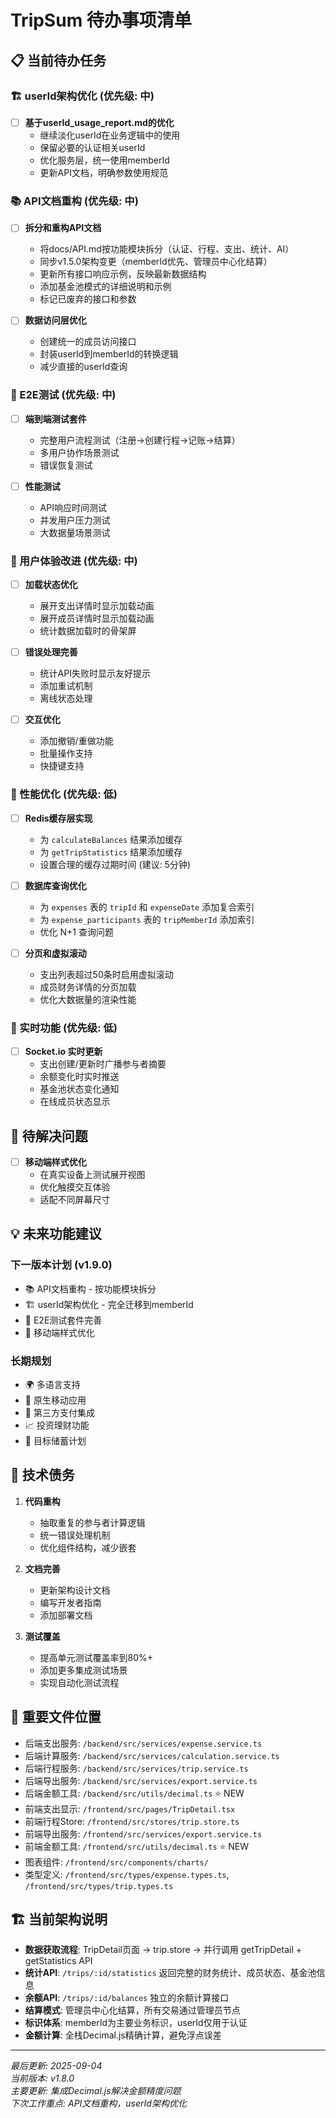 # TripSum 待办事项清单

## 📋 当前待办任务

### 🏗️ userId架构优化 (优先级: 中)
- [ ] **基于userId_usage_report.md的优化**
  - 继续淡化userId在业务逻辑中的使用
  - 保留必要的认证相关userId
  - 优化服务层，统一使用memberId
  - 更新API文档，明确参数使用规范

### 📚 API文档重构 (优先级: 中)
- [ ] **拆分和重构API文档**
  - 将docs/API.md按功能模块拆分（认证、行程、支出、统计、AI）
  - 同步v1.5.0架构变更（memberId优先、管理员中心化结算）
  - 更新所有接口响应示例，反映最新数据结构
  - 添加基金池模式的详细说明和示例
  - 标记已废弃的接口和参数
  
- [ ] **数据访问层优化**
  - 创建统一的成员访问接口
  - 封装userId到memberId的转换逻辑
  - 减少直接的userId查询

### 🧪 E2E测试 (优先级: 中)
- [ ] **端到端测试套件**
  - 完整用户流程测试（注册→创建行程→记账→结算）
  - 多用户协作场景测试
  - 错误恢复测试
  
- [ ] **性能测试**
  - API响应时间测试
  - 并发用户压力测试
  - 大数据量场景测试

### 🎨 用户体验改进 (优先级: 中)
- [ ] **加载状态优化**
  - 展开支出详情时显示加载动画
  - 展开成员详情时显示加载动画
  - 统计数据加载时的骨架屏
  
- [ ] **错误处理完善**
  - 统计API失败时显示友好提示
  - 添加重试机制
  - 离线状态处理
  
- [ ] **交互优化**
  - 添加撤销/重做功能
  - 批量操作支持
  - 快捷键支持

### 🚀 性能优化 (优先级: 低)
- [ ] **Redis缓存层实现**
  - 为 `calculateBalances` 结果添加缓存
  - 为 `getTripStatistics` 结果添加缓存
  - 设置合理的缓存过期时间 (建议: 5分钟)
  
- [ ] **数据库查询优化**
  - 为 `expenses` 表的 `tripId` 和 `expenseDate` 添加复合索引
  - 为 `expense_participants` 表的 `tripMemberId` 添加索引
  - 优化 N+1 查询问题
  
- [ ] **分页和虚拟滚动**
  - 支出列表超过50条时启用虚拟滚动
  - 成员财务详情的分页加载
  - 优化大数据量的渲染性能

### 🔄 实时功能 (优先级: 低)
- [ ] **Socket.io 实时更新**
  - 支出创建/更新时广播参与者摘要
  - 余额变化时实时推送
  - 基金池状态变化通知
  - 在线成员状态显示

## 🐛 待解决问题
  
- [ ] **移动端样式优化**
  - 在真实设备上测试展开视图
  - 优化触摸交互体验
  - 适配不同屏幕尺寸

## 💡 未来功能建议

### 下一版本计划 (v1.9.0)  
- 📚 API文档重构 - 按功能模块拆分
- 🏗️ userId架构优化 - 完全迁移到memberId
- 🧪 E2E测试套件完善
- 📱 移动端样式优化

### 长期规划
- 🌍 多语言支持
- 📱 原生移动应用
- 🔗 第三方支付集成
- 📈 投资理财功能
- 🎯 目标储蓄计划

## 🔧 技术债务

1. **代码重构**
   - 抽取重复的参与者计算逻辑
   - 统一错误处理机制
   - 优化组件结构，减少嵌套
   
2. **文档完善**
   - 更新架构设计文档
   - 编写开发者指南
   - 添加部署文档

3. **测试覆盖**
   - 提高单元测试覆盖率到80%+
   - 添加更多集成测试场景
   - 实现自动化测试流程

## 📌 重要文件位置

- 后端支出服务: `/backend/src/services/expense.service.ts`
- 后端计算服务: `/backend/src/services/calculation.service.ts`
- 后端行程服务: `/backend/src/services/trip.service.ts`
- 后端导出服务: `/backend/src/services/export.service.ts`
- 后端金额工具: `/backend/src/utils/decimal.ts` ⭐ NEW
- 前端支出显示: `/frontend/src/pages/TripDetail.tsx`
- 前端行程Store: `/frontend/src/stores/trip.store.ts`
- 前端导出服务: `/frontend/src/services/export.service.ts`
- 前端金额工具: `/frontend/src/utils/decimal.ts` ⭐ NEW
- 图表组件: `/frontend/src/components/charts/`
- 类型定义: `/frontend/src/types/expense.types.ts`, `/frontend/src/types/trip.types.ts`

## 🏗️ 当前架构说明

- **数据获取流程**: TripDetail页面 → trip.store → 并行调用 getTripDetail + getStatistics API
- **统计API**: `/trips/:id/statistics` 返回完整的财务统计、成员状态、基金池信息
- **余额API**: `/trips/:id/balances` 独立的余额计算接口
- **结算模式**: 管理员中心化结算，所有交易通过管理员节点
- **标识体系**: memberId为主要业务标识，userId仅用于认证
- **金额计算**: 全栈Decimal.js精确计算，避免浮点误差

---
*最后更新: 2025-09-04*  
*当前版本: v1.8.0*  
*主要更新: 集成Decimal.js解决金额精度问题*  
*下次工作重点: API文档重构，userId架构优化*